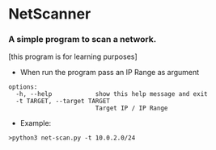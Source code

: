 # NetScanner
### A simple program to scan a network.
[this program is for learning purposes]

- When run the program pass an IP Range as argument

~~~
options:
  -h, --help            show this help message and exit
  -t TARGET, --target TARGET
                        Target IP / IP Range
~~~

- Example:

`>python3 net-scan.py -t 10.0.2.0/24`

